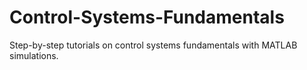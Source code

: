 # Control-Systems-Fundamentals
Step-by-step tutorials on control systems fundamentals with MATLAB simulations.
